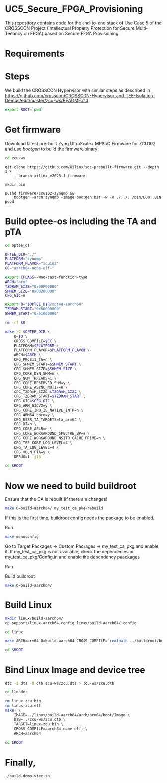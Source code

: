 # UC5_Secure_FPGA_Provisioning
This repository contains code for the end-to-end stack of Use Case 5 of the CROSSCON Project (Intellectual Property Protection for Secure Multi-Tenancy on FPGA) based on Secure FPGA Provisioning.

# Requirements

# Steps

We build the CROSSCON Hypervisor with similar steps as described in https://github.com/crosscon/CROSSCON-Hypervisor-and-TEE-Isolation-Demos/edit/master/zcu-ws/README.md

```sh
export ROOT=`pwd`
```

# Get firmware

Download latest pre-built Zynq UltraScale+ MPSoC Firmware for ZCU102 and use *bootgen*
to build the firmware binary:

```sh
cd zcu-ws
```

```
git clone https://github.com/Xilinx/soc-prebuilt-firmware.git --depth 1 \
    --branch xilinx_v2023.1 firmware

mkdir bin

pushd firmware/zcu102-zynqmp && 
    bootgen -arch zynqmp -image bootgen.bif -w -o ./../../bin/BOOT.BIN
popd

```

# Build optee-os including the TA and pTA

```sh
cd optee_os

OPTEE_DIR="./"
PLATFORM="zynqmp"
PLATFORM_FLAVOR="zcu102"
CC="aarch64-none-elf-"

export CFLAGS=-Wno-cast-function-type
ARCH="arm"
TZDRAM_SIZE="0x00F00000"
SHMEM_SIZE="0x00200000"
CFG_GIC=n

export O="$OPTEE_DIR/optee-aarch64"
TZDRAM_START="0x60000000"
SHMEM_START="0x61000000"

rm -rf $O

make -C $OPTEE_DIR \
    O=$O \
    CROSS_COMPILE=$CC \
    PLATFORM=$PLATFORM \
    PLATFORM_FLAVOR=$PLATFORM_FLAVOR \
    ARCH=$ARCH \
    CFG_PKCS11_TA=n \
    CFG_SHMEM_START=$SHMEM_START \
    CFG_SHMEM_SIZE=$SHMEM_SIZE \
    CFG_CORE_DYN_SHM=n \
    CFG_NUM_THREADS=1 \
    CFG_CORE_RESERVED_SHM=y \
    CFG_CORE_ASYNC_NOTIF=n \
    CFG_TZDRAM_SIZE=$TZDRAM_SIZE \
    CFG_TZDRAM_START=$TZDRAM_START \
    CFG_GIC=$CFG_GIC \
    CFG_ARM_GICV2=y \
    CFG_CORE_IRQ_IS_NATIVE_INTR=n \
    CFG_ARM64_core=y \
    CFG_USER_TA_TARGETS=ta_arm64 \
    CFG_DT=n \
    CFG_CORE_ASLR=n \
    CFG_CORE_WORKAROUND_SPECTRE_BP=n \
    CFG_CORE_WORKAROUND_NSITR_CACHE_PRIME=n \
    CFG_TEE_CORE_LOG_LEVEL=4 \
    CFG_TA_LOG_LEVEL=4 \
    CFG_VULN_PTA=y \
    DEBUG=1 -j16

cd $ROOT
```

# Now we need to build buildroot

Ensure that the CA is rebuilt (if there are changes)

```sh
make O=build-aarch64/ my_test_ca_pkg-rebuild
```

If this is the first time, buildroot config needs the package to be enabled.

Run 


```sh
make menuconfig
```

Go to Target Packages -> Custom Packages -> my_test_ca_pkg and enable it.
If my_test_ca_pkg is not available, check the dependecies in my_test_ca_pkg/Config.in and enable the dependency paackages 

Run

Build buildroot

```sh
make O=build-aarch64/
```

# Build Linux


``` sh
mkdir linux/build-aarch64/
cp support/linux-aarch64.config linux/build-aarch64/.config

cd linux

make ARCH=arm64 O=build-aarch64 CROSS_COMPILE=`realpath ../buildroot/build-aarch64/host/bin/aarch64-linux-` -j16 Image dtbs

cd $ROOT
```

# Bind Linux Image and device tree

```sh
dtc -I dts -O dtb zcu-ws/zcu.dts > zcu-ws/zcu.dtb
```

```sh
cd lloader

rm linux-zcu.bin
rm linux-zcu.elf
make  \
    IMAGE=../linux/build-aarch64/arch/arm64/boot/Image \
    DTB=../zcu-ws/zcu.dtb \
    TARGET=linux-zcu.bin \
    CROSS_COMPILE=aarch64-none-elf- \
    ARCH=aarch64

cd $ROOT
```

# Finally,


``` sh
./build-demo-vtee.sh
```




